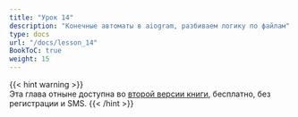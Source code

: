 ```yaml
---
title: "Урок 14"
description: "Конечные автоматы в aiogram, разбиваем логику по файлам"
type: docs
url: "/docs/lesson_14"
BookToC: true
weight: 15
---
```


{{< hint warning >}}  
Эта глава отныне доступна во [второй версии книги](https://mastergroosha.github.io/telegram-tutorial-2/fsm/), 
бесплатно, без регистрации и SMS.
{{< /hint >}}